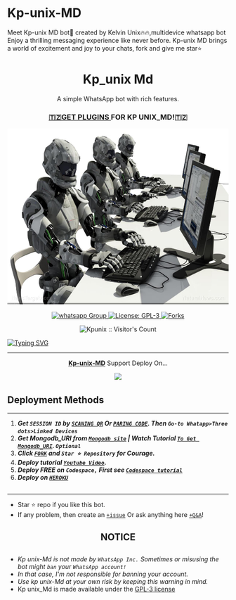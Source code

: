 # Kp-unix-MD
Meet Kp-unix MD bot🤖 created by Kelvin Unix🔥🔥,multidevice whatsapp bot Enjoy a thrilling messaging experience like never before. Kp-unix MD brings a world of excitement and joy to your chats, fork and give me star⭐

 <h1 align="center"> Kp_unix Md </h1> 
<p align="center"> A simple WhatsApp bot with rich features. </p>

 
<h3 align="center"> <a href="https://github.com/Kpunix/Kp-unix-MD"> 🇹🇿GET PLUGINS </a>FOR KP UNIX_MD!🇹🇿 </h3> 



<p align="center">
  <a href="https://www.instagram.com/kelvin_unix?igsh=MWdyemZ1MXExbXNzdA==">
    <img alt="Kp_unix-Md" height="400" src="Assets/US-military-experimenting-with-artificial-intelligence-that-can-predict-the.jpg"> 
  </a>
   
<p align="center">
 <a href="https://chat.whatsapp.com/BXhYkUaP0RNBf6L6QdyRHo" target="_blank">
    <img alt="whatsapp Group" src="https://img.shields.io/badge/ KELVIN-BOT Support Group -25D366?style=for-the-badge&logo=whatsapp&logoColor=blue" />
  </a>
  <a aria-label="kp unix_Md is free to use" href="LICENCE" target="_blank">
    <img alt="License: GPL-3" src="https://badges.frapsoft.com/os/gpl/gpl.png?v=103)](https://opensource.org/licenses/GPL-3.0/" target="_blank" />
  </a>   
  <a href="" target="_blank">
    <img alt="Forks" src="https://img.shields.io/github/forks/Kpunix/Kp-unix-MD" />
  </a>
  <p align="center"><img src="https://profile-counter.glitch.me/{Kpunix}/count.svg" alt="Kpunix :: Visitor's Count" /></p>
 
[![Typing SVG](https://readme-typing-svg.herokuapp.com?font=Modern-ExtraBold&color=FF0000&lines=WELCOME+TO+Kp-unix+MD;MADE+BY+KELVIN+UNIX;THANKS+FOR+VISITING+MY+REPO)](https://git.io/typing-svg)

---

<p align="center">
  <a href="https://github.com/Kpunix/Kp-unix-MD"><b>Kp-unix-MD</b></a> Support Deploy On...
</p>

<p align="center">
  <a href="https://suhail-web01.vercel.app/deploy.html"><img src="https://img.shields.io/badge/heroku-9d7acc?style=for-the-badge&logo=heroku&logoColor=430098"></a>
 

## Deployment Methods
---
1.  ***Get `SESSION ID` by [`SCANING QR`](https://Kp-unix-md-vtsf.onrender.com/) Or [`PARING CODE`](https://Kp-unix-md-vtsf.onrender.com/code). Then `Go-to Whatapp>Three dots>Linked Devices`***
2.  ***Get Mongodb_URI from [`Mongodb site`](https://www.mongodb.com/) | Watch Tutorial [`To Get Mongodb_URI`](https://youtu.be/6rnftFl0fAI). `Optional`***
3.  ***Click [`FORK`](https://github.com/Kpunix/Kp-unix-MD/fork) and `Star ⭐ Repository` for Courage.***
4.  ***Deploy tutorial [`Youtube Video`](https://youtu.be/6rnftFl0fAI).***
5.  ***Deploy FREE on `Codespace,` First see [`Codespace tutorial`](https://youtu.be/3NdJb6_1cJM)***
6.  ***Deploy on [`HEROKU`](https://dashboard.heroku.com/new?template=https%3A%2F%2Fgithub.com%Kpunix%2FKp-unix-)***

##
---


- Star ⭐ repo if you like this bot.
- If any problem, then create an [`+issue`](https://github.com/Kpunix/Kp-unix-MD/issues/new) Or ask anything here [`+Q&A`](https://github.com/Kpunix/Kp-unix-MD/discussions/new?category=q-a)!



<h2 align="center">  NOTICE
</h2>
   
## 

- *Kp unix-Md is not made by `WhatsApp Inc.` Sometimes or misusing the bot might `ban` your `WhatsApp account!`*
- *In that case, I'm not responsible for banning your account.*
- *Use kp unix-Md at your own risk by keeping this warning in mind.*
- Kp unix_Md is made available under the [GPL-3 license](https://github.com/Kpunix/Kp-unix-MD/blob/main/LICENCE)

